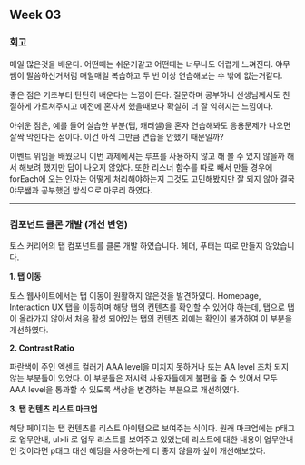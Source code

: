 ## Week 03

### 회고

매일 많은것을 배운다. 어떤때는 쉬운거같고 어떤때는 너무나도 어렵게 느껴진다. 야무쌤이 말씀하신거처럼 매일매일 복습하고 두 번 이상 연습해보는 수 밖에 없는거같다.

좋은 점은 기초부터 탄탄히 배운다는 느낌이 든다. 질문하며 공부하니 선생님께서도 친절하게 가르쳐주시고 예전에 혼자서 했을때보다 확실히 더 잘 익혀지는 느낌이다.

아쉬운 점은, 예를 들어 실습한 부분(탭, 캐러셀)을 혼자 연습해봐도 응용문제가 나오면 살짝 막힌다는 점이다. 이건 아직 그만큼 연습을 안했기 때문일까?

이벤트 위임을 배웠으니 이번 과제에서는 루프를 사용하지 않고 해 볼 수 있지 않을까 해서 해보려 했지만 답이 나오지 않았다. 또한 리스너 함수를 따로 빼서 만들 경우에 forEach에 오는 인자는 어떻게 처리해야하는지 그것도 고민해봤지만 잘 되지 않아 결국 야무쌤과 공부했던 방식으로 마무리 하였다.

---

### 컴포넌트 클론 개발 (개선 반영)

토스 커리어의 탭 컴포넌트를 클론 개발 하였습니다. 헤더, 푸터는 따로 만들지 않았습니다.

**1. 탭 이동**

토스 웹사이트에서는 탭 이동이 원활하지 않은것을 발견하였다. Homepage, Interaction UX 탭을 이동하며 해당 탭의 컨텐츠를 확인할 수 있어야 하는데, 탭으로 탭이 올라가지 않아서 처음 활성 되어있는 탭의 컨텐츠 외에는 확인이 불가하여 이 부분을 개선하였다.

**2. Contrast Ratio**

파란색이 주인 엑센트 컬러가 AAA level을 미치지 못하거나 또는 AA level 조차 되지않는 부분들이 있었다. 이 부분들은 저시력 사용자들에게 불편을 줄 수 있어서 모두 AAA level을 통과할 수 있도록 색상을 변경하는 부분으로 개선하였다.

**3. 탭 컨텐츠 리스트 마크업**

해당 페이지는 탭 컨텐츠를 리스트 아이템으로 보여주는 식이다. 원래 마크업에는 p태그로 업무안내, ul>li 로 업무 리스트를 보여주고 있었는데 리스트에 대한 내용이 업무안내인 것이라면 p태그 대신 헤딩을 사용하는게 더 좋지 않을까 싶어 개선해보았다.
